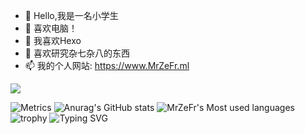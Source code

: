 - 👋 Hello,我是一名小学生
- 👀 喜欢电脑！
- 🌱 我喜欢Hexo
- 💞️ 喜欢研究杂七杂八的东西
- 📫 我的个人网站: https://www.MrZeFr.ml

<!---
SYSTEMWindows11/SYSTEMWindows11 is a ✨ special ✨ repository because its `README.md` (this file) appears on your GitHub profile.
You can click the Preview link to take a look at your changes.
--->
<img src="https://cdn.jsdelivr.net/gh/SYSTEMWindows11/File@main/Code.gif">

![Metrics](https://metrics.lecoq.io/SYSTEMWindows11?template=classic&config.timezone=Asia%2FShanghai)
![Anurag's GitHub stats](https://github-readme-stats.vercel.app/api?username=SYSTEMWindows11)
![MrZeFr's Most used languages](https://github-readme-stats.vercel.app/api/top-langs/?username=SYSTEMWindows11&layout=compact&hide_border=true&langs_count=10)
![trophy](https://github-profile-trophy.vercel.app/?username=SYSTEMWindows11)
![Typing SVG](https://readme-typing-svg.herokuapp.com/?lines=Hello+World;Welcome)

